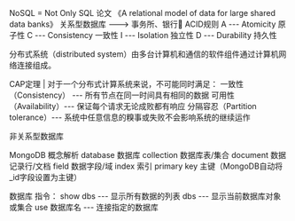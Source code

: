 NoSQL = Not Only SQL
论文
《A relational model of data for large shared data banks》
关系型数据库 ---> 事务所、银行🏦
	ACID规则
		A	--- Atomicity 原子性
		C	---	Consistency	一致性
		I	---	Isolation	独立性
		D	---	Durability	持久性
		

分布式系统（distributed system）由多台计算机和通信的软件组件通过计算机网络连接组成。



CAP定理 | 对于一个分布式计算系统来说，不可能同时满足：
			一致性（Consistency） --- 所有节点在同一时间具有相同的数据
			可用性（Availability）---	保证每个请求无论成败都有响应
			分隔容忍（Partition tolerance）---	系统中任意信息的糗事或失败不会影响系统的继续运作
			
		
非关系型数据库


MongoDB 概念解析
	database	数据库
	collection	数据库表/集合
	document	数据记录行/文档
	field		数据字段/域
	index		索引
	primary key 主键（MongoDB自动将_id字段设置为主键）
	
	
	
数据库
	指令：
		show dbs		--- 显示所有数据的列表
		dbs				---	显示当前数据库对象或集合
		use 数据库名	--- 连接指定的数据库
